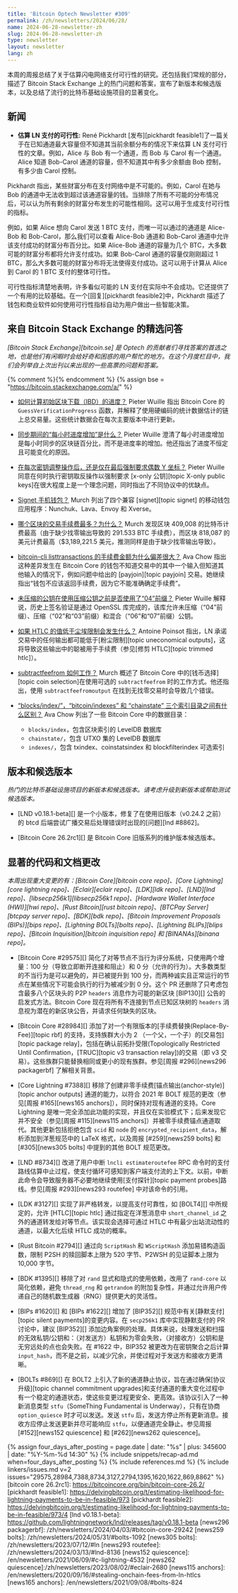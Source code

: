 ```yaml
---
title: 'Bitcoin Optech Newsletter #309'
permalink: /zh/newsletters/2024/06/28/
name: 2024-06-28-newsletter-zh
slug: 2024-06-28-newsletter-zh
type: newsletter
layout: newsletter
lang: zh
---
```

本周的周报总结了关于估算闪电网络支付可行性的研究。还包括我们常规的部分，描述了 Bitcoin Stack Exchange 上的热门问题和答案，宣布了新版本和候选版本，以及总结了流行的比特币基础设施项目的显著变化。

## 新闻

- **<!--estimating-the-likelihood-that-an-ln-payment-is-feasible-->估算 LN 支付的可行性:** René Pickhardt [发布][pickhardt feasible1]了一篇关于在已知通道最大容量但不知道其当前余额分布的情况下来估算 LN 支付可行性的文章。例如，Alice 与 Bob 有一个通道，而 Bob 与 Carol 有一个通道。Alice 知道 Bob-Carol 通道的容量，但不知道其中有多少余额由 Bob 控制，有多少由 Carol 控制。

Pickhardt 指出，某些财富分布在支付网络中是不可能的。例如，Carol 在她与 Bob 的通道中无法收到超过该通道容量的钱。当排除了所有不可能的分布情况后，可以认为所有剩余的财富分布发生的可能性相同。这可以用于生成支付可行性的指标。

例如，如果 Alice 想向 Carol 发送 1 BTC 支付，而唯一可以通过的通道是 Alice-Bob 和 Bob-Carol，那么我们可以查看 Alice-Bob 通道和 Bob-Carol 通道中允许该支付成功的财富分布百分比。如果 Alice-Bob 通道的容量为几个 BTC，大多数可能的财富分布都将允许支付成功。如果 Bob-Carol 通道的容量仅刚刚超过 1 BTC，那么大多数可能的财富分布将无法使得支付成功。这可以用于计算从 Alice 到 Carol 的 1 BTC 支付的整体可行性。

可行性指标清楚地表明，许多看似可能的 LN 支付在实际中不会成功。它还提供了一个有用的比较基础。在一个[回复][pickhardt feasible2]中，Pickhardt 描述了钱包和商业软件如何使用可行性指标自动为用户做出一些智能决策。

## 来自 Bitcoin Stack Exchange 的精选问答

*[Bitcoin Stack Exchange][bitcoin.se] 是 Optech 的贡献者们寻找答案的首选之地，也是他们有闲暇时会给好奇和困惑的用户帮忙的地方。在这个月度栏目中，我们会列举自上次出刊以来出现的一些高票的问题和答案。*

{% comment %}<!-- https://bitcoin.stackexchange.com/search?tab=votes&q=created%3a1m..%20is%3aa
nswer -->{% endcomment %}
{% assign bse = "https://bitcoin.stackexchange.com/a/" %}

- [<!--how-is-the-progress-of-initial-block-download-ibd-calculated-->如何计算初始区块下载（IBD）的进度？]({{bse}}123350)
  Pieter Wuille 指出 Bitcoin Core 的 `GuessVerificationProgress` 函数，并解释了使用硬编码的统计数据估计的链上总交易量。这些统计数据会在每次主要版本中进行更新。

- [<!--what-is-progress-increase-per-hour-during-synchronization-->同步期间的“每小时进度增加”是什么？]({{bse}}123279)
  Pieter Wuille 澄清了每小时进度增加是每小时同步的区块链百分比，而不是进度率的增加。他还指出了进度不恒定且可能变化的原因。

- [<!--should-an-even-y-coordinate-be-enforced-after-every-key-tweak-operation-or-only-at-the-end-->在每次密钥调整操作后，还是仅在最后强制要求偶数 Y 坐标？]({{bse}}119485)
  Pieter Wuille 同意在何时执行密钥取反操作以强制要求 [x-only 公钥][topic X-only public keys]在很大程度上是一个理念问题，同时指出了不同协议中的优缺点。

- [<!--signet-mobile-phone-wallets-->Signet 手机钱包？]({{bse}}123045)
  Murch 列出了四个兼容 [signet][topic signet] 的移动钱包应用程序：Nunchuk、Lava、Envoy 和 Xverse。

- [<!--what-block-had-the-most-transaction-fees-why-->哪个区块的交易手续费最多？为什么？]({{bse}}7582)
  Murch 发现区块 409,008 的比特币计费最高（由于缺少找零输出导致的 291.533 BTC 手续费），而区块 818,087 的美元计费最高（$3,189,221.5 美元，推测同样是由于缺少找零输出导致）。

- [<!--bitcoin-cli-listtransactions-fee-amount-is-way-off-why-->bitcoin-cli listtransactions 的手续费金额为什么偏差很大？]({{bse}}123391)
  Ava Chow 指出这种差异发生在 Bitcoin Core 的钱包不知道交易中的其中一个输入但知道其他输入的情况下，例如问题中给出的 [payjoin][topic payjoin] 交易。她继续指出“钱包不应该返回手续费，因为它不能准确确定手续费”。

- [<!--did-uncompressed-public-keys-use-the-04-prefix-before-compressed-public-keys-were-used-->未压缩的公钥在使用压缩公钥之前是否使用了“04”前缀？]({{bse}}123252)
  Pieter Wuille 解释说，历史上签名验证是通过 OpenSSL 库完成的，该库允许未压缩（“04”前缀）、压缩（“02”和“03”前缀）和混合（“06”和“07”前缀）公钥。

- [<!--what-happens-if-an-htlcs-value-is-below-the-dust-limit-->如果 HTLC 的值低于尘埃限制会发生什么？]({{bse}}123393) Antoine Poinsot 指出，LN 承诺交易中的任何输出都可能低于[粉尘限制][topic uneconomical outputs]，这将导致这些输出中的聪被用于手续费（参见[修剪 HTLC][topic trimmed htlc]）。

- [<!--how-does-subtractfeefrom-work-->subtractfeefrom 如何工作？]({{bse}}123262) Murch 概述了 Bitcoin Core 中的[钱币选择][topic coin selection]在使用可选的 `subtractfeefrom` 时的工作方式。他还指出，使用 `subtractfeefromoutput` 在找到无找零交易时会导致几个错误。

- [<!--what-s-the-difference-between-the-3-index-directories-blocks-index-bitcoin-indexes-and-chainstate-->“blocks/index/”，“bitcoin/indexes” 和 “chainstate” 三个索引目录之间有什么区别？]({{bse}}123364)
  Ava Chow 列出了一些 Bitcoin Core 中的数据目录：

    - `blocks/index`，包含区块索引的 LevelDB 数据库
    - `chainstate/`，包含 UTXO 集的 LevelDB 数据库
    - `indexes/`，包含 txindex、coinstatsindex 和 blockfilterindex 可选索引

## 版本和候选版本

*热门的比特币基础设施项目的新版本和候选版本。请考虑升级到新版本或帮助测试候选版本。*

- [LND v0.18.1-beta][] 是一个小版本，修复了在使用旧版本（v0.24.2 之前）的 btcd 后端尝试广播交易后处理错误时出现的[问题][lnd #8862]。

- [Bitcoin Core 26.2rc1][] 是 Bitcoin Core 旧版系列的维护版本候选版本。

## 显著的代码和文档更改

_本周出现重大变更的有：[Bitcoin Core][bitcoin core repo]、[Core Lightning][core lightning repo]、[Eclair][eclair repo]、[LDK][ldk repo]、[LND][lnd repo]、[libsecp256k1][libsecp256k1 repo]、[Hardware Wallet Interface (HWI)][hwi repo]、[Rust Bitcoin][rust bitcoin repo]、[BTCPay Server][btcpay server repo]、[BDK][bdk repo]、[Bitcoin Improvement Proposals (BIPs)][bips repo]、[Lightning BOLTs][bolts repo]、[Lightning BLIPs][blips repo]、[Bitcoin Inquisition][bitcoin inquisition repo] 和 [BINANAs][binana repo]。_

- [Bitcoin Core #29575][] 简化了对等节点不当行为评分系统，只使用两个增量：100 分（导致立即断开连接和阻止）和 0 分（允许的行为）。大多数类型的不当行为是可以避免的，并已被提升到 100 分，而两种诚实且正常运行的节点在某些情况下可能会执行的行为被减少到 0 分。这个 PR 还删除了只考虑包含最多八个区块头的 P2P `headers` 消息作为可能的新区块 [BIP130][] 公告的启发式方法。Bitcoin Core 现在将所有不连接到节点已知区块树的 `headers` 消息视为潜在的新区块公告，并请求任何缺失的区块。

- [Bitcoin Core #28984][] 添加了对一个有限版本的[手续费替换(Replace-By-Fee)][topic rbf] 的支持，支持族群大小为 2 （一个父，一个子）的[交易包][topic package relay]，包括在确认前拓扑受限(Topologically Restricted Until Confirmation，[TRUC][topic v3 transaction relay])的交易（即 v3 交易）。这些族群只能替换相同或更小的现有族群。参见[周报 #296][news296 packagerbf] 了解相关背景。

- [Core Lightning #7388][] 移除了创建非零手续费[锚点输出(anchor-style)][topic anchor outputs] 通道的能力，以符合 2021 年 BOLT 规范的更改（参见[周报 #165][news165 anchors]），同时保持对现有通道的支持。Core Lightning 是唯一完全添加此功能的实现，并且仅在实验模式下；后来发现它并不安全（参见[周报 #115][news115 anchors]）并被零手续费锚点通道取代。其他更新包括拒绝包含 `scid` 和 `node` 的 `encrypted_recipient_data`，解析添加到洋葱规范中的 LaTeX 格式，以及周报 [#259][news259 bolts] 和 [#305][news305 bolts] 中提到的其他 BOLT 规范更改。

- [LND #8734][] 改进了用户中断 `lncli estimateroutefee` RPC 命令时的支付路线估算中止过程，使支付循环可感知到客户端支付流的上下文。以前，中断此命令会导致服务器不必要地继续使用[支付探针][topic payment probes]路线。参见[周报 #293][news293 routefee] 中对该命令的引用。

- [LDK #3127][] 实现了非严格转发，以提高支付可靠性，如 [BOLT4][] 中所规定的，允许 [HTLC][topic htlc] 通过指定在洋葱消息中 `short_channel_id` 之外的通道转发给对等节点。该实现会选择可通过 HTLC 中有最少出站流动性的通道，以最大化后续 HTLC 成功的概率。

- [Rust Bitcoin #2794][] 通过向 `ScriptHash` 和 `WScriptHash` 添加易错构造函数，限制 P2SH 的赎回脚本上限为 520 字节、P2WSH 的见证脚本上限为 10,000 字节。

- [BDK #1395][] 移除了对 `rand` 显式和隐式的使用依赖，改用了 `rand-core` 以简化依赖，避免 `thread_rng` 和 `getrandom` 的附加复杂性，并通过允许用户传递自己的随机数生成器（RNG）提供更大的灵活性。

- [BIPs #1620][] 和 [BIPs #1622][] 增加了 [BIP352][] 规范中有关[静默支付][topic silent payments]的变更内容。在 `secp256k1` 库中实现静默支付的 PR 讨论中，建议 [BIP352][] 添加边角案例的处理。具体来说，处理发送和扫描的无效私钥/公钥和：（对发送方）私钥和为零会失败，（对接收方）公钥和是无穷远处的点也会失败。在 #1622 中，BIP352 被更改为在密钥聚合之后计算 `input_hash`，而不是之前，以减少冗余，并使过程对于发送方和接收方更清晰。

- [BOLTs #869][] 在 BOLT2 上引入了新的通道静止协议，旨在通过确保[协议升级][topic channel commitment upgrades]和支付通道的重大变化过程中有一个稳定的通道状态，使这些变更过程更安全、更高效。该协议引入了一种新消息类型 `stfu`（SomeThing Fundamental is Underway），只有在协商 `option_quiesce` 时才可以发送。发送 `stfu` 后，发送方停止所有更新消息。接收方应停止发送更新并尽可能响应 `stfu`，以便通道完全静止。参见周报 [#152][news152 quiescence] 和 [#262][news262 quiescence]。

{% assign four_days_after_posting = page.date | date: "%s" | plus: 345600 | date: "%Y-%m-%d 14:30" %}
{% include snippets/recap-ad.md when=four_days_after_posting %}
{% include references.md %}
{% include linkers/issues.md v=2 issues="29575,28984,7388,8734,3127,2794,1395,1620,1622,869,8862" %}
[bitcoin core 26.2rc1]: https://bitcoincore.org/bin/bitcoin-core-26.2/
[pickhardt feasible1]: https://delvingbitcoin.org/t/estimating-likelihood-for-lightning-payments-to-be-in-feasible/973
[pickhardt feasible2]: https://delvingbitcoin.org/t/estimating-likelihood-for-lightning-payments-to-be-in-feasible/973/4
[lnd v0.18.1-beta]: https://github.com/lightningnetwork/lnd/releases/tag/v0.18.1-beta
[news296 packagerbf]: /zh/newsletters/2024/04/03/#bitcoin-core-29242
[news259 bolts]: /zh/newsletters/2024/05/31/#bolts-1092
[news305 bolts]: /zh/newsletters/2023/07/12/#ln
[news293 routefee]: /zh/newsletters/2024/03/13/#lnd-8136
[news152 quiescence]: /en/newsletters/2021/06/09/#c-lightning-4532
[news262 quiescence]:/zh/newsletters/2023/08/02/#eclair-2680
[news115 anchors]: /en/newsletters/2020/09/16/#stealing-onchain-fees-from-ln-htlcs
[news165 anchors]: /en/newsletters/2021/09/08/#bolts-824
